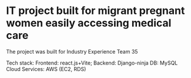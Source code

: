 # IT project built for migrant pregnant women easily accessing medical care
The project was built for Industry Experience Team 35

Tech stack: 
Frontend: react.js+Vite; 
Backend: Django-ninja
DB: MySQL
Cloud Services: AWS (EC2, RDS)

